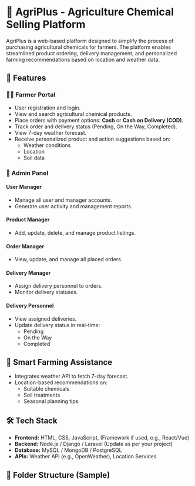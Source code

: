 # 🌾 AgriPlus - Agriculture Chemical Selling Platform

AgriPlus is a web-based platform designed to simplify the process of purchasing agricultural chemicals for farmers. The platform enables streamlined product ordering, delivery management, and personalized farming recommendations based on location and weather data.

## 🚀 Features

### 👨‍🌾 Farmer Portal
- User registration and login.
- View and search agricultural chemical products.
- Place orders with payment options: **Cash** or **Cash on Delivery (COD)**.
- Track order and delivery status (Pending, On the Way, Completed).
- View 7-day weather forecast.
- Receive personalized product and action suggestions based on:
  - Weather conditions
  - Location
  - Soil data

### 🔐 Admin Panel
#### User Manager
- Manage all user and manager accounts.
- Generate user activity and management reports.

#### Product Manager
- Add, update, delete, and manage product listings.

#### Order Manager
- View, update, and manage all placed orders.

#### Delivery Manager
- Assign delivery personnel to orders.
- Monitor delivery statuses.

#### Delivery Personnel
- View assigned deliveries.
- Update delivery status in real-time:
  - Pending
  - On the Way
  - Completed

## 📡 Smart Farming Assistance
- Integrates weather API to fetch 7-day forecast.
- Location-based recommendations on:
  - Suitable chemicals
  - Soil treatments
  - Seasonal planning tips

## 🛠️ Tech Stack

- **Frontend:** HTML, CSS, JavaScript, (Framework if used, e.g., React/Vue)
- **Backend:** Node.js / Django / Laravel (Update as per your project)
- **Database:** MySQL / MongoDB / PostgreSQL
- **APIs:** Weather API (e.g., OpenWeather), Location Services

## 📂 Folder Structure (Sample)

